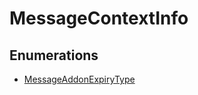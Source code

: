 # MessageContextInfo

## Enumerations

- [MessageAddonExpiryType](enumerations/MessageAddonExpiryType.md)
